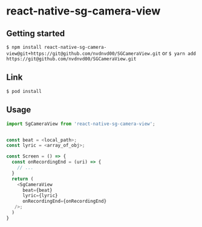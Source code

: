 # react-native-sg-camera-view

## Getting started

`$ npm install react-native-sg-camera-view@git+https://git@github.com/nvdnvd00/SGCameraView.git`
or
`$ yarn add https://git@github.com/nvdnvd00/SGCameraView.git`

## Link

`$ pod install`

## Usage

```javascript
import SgCameraView from 'react-native-sg-camera-view';


const beat = <local_path>;
const lyric = <array_of_obj>;

const Screen = () => {
  const onRecordingEnd = (uri) => {
    // ...
  }
  return (
    <SgCameraView
      beat={beat}
      lyric={lyric}
      onRecordingEnd={onRecordingEnd}
   />;
  )
}
```
